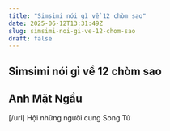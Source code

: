 ```yaml
---
title: "Simsimi nói gì về 12 chòm sao"
date: 2025-06-12T13:31:49Z
slug: simsimi-noi-gi-ve-12-chom-sao
draft: false
---
```


## Simsimi nói gì về 12 chòm sao

## Anh Mặt Ngầu

[/url]​ ​Hội những người cung Song Tử ​